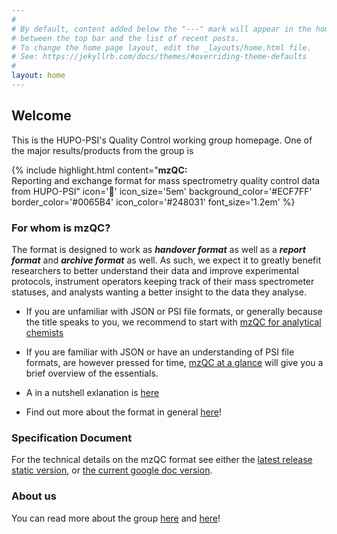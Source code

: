 ```yaml
---
#
# By default, content added below the "---" mark will appear in the home page
# between the top bar and the list of recent posts.
# To change the home page layout, edit the _layouts/home.html file.
# See: https://jekyllrb.com/docs/themes/#overriding-theme-defaults
#
layout: home
---
```


## Welcome
This is the HUPO-PSI's Quality Control working group homepage. 
One of the major results/products from the group is

{% include highlight.html 
    content="<b>mzQC:</b><br/> Reporting and exchange format for mass spectrometry quality control data from HUPO-PSI"
    icon='&#xf56c;' 
	icon_size='5em' 
	background_color='#ECF7FF' 
	border_color='#0065B4' 
	icon_color='#248031' 
    font_size='1.2em'
%}

### For whom is mzQC?

The format is designed to work as ***handover format*** as well as a ***report format*** and ***archive format*** as well. 
As such, we expect it to greatly benefit researchers to better understand their data and improve experimental protocols, 
instrument operators keeping track of their mass spectrometer statuses, 
and analysts wanting a better insight to the data they analyse.

* If you are unfamiliar with JSON or PSI file formats, or generally because the title speaks to you, we recommend to start with [mzQC for analytical chemists](use-cases/analytical-chemists/)

* If you are familiar with JSON or have an understanding of PSI file formats, are however pressed for time, [mzQC at a glance](use-cases/at-a-glance/) will give you a brief overview of the essentials.

* A in a nutshell exlanation is [here](mzQC-in-a-nutshell/)
* Find out more about the format in general [here](mzQC-intro/)!

### Specification Document
For the technical details on the mzQC format see either the [latest release static version](spec-doc/), or 
[the current google doc version](https://docs.google.com/document/d/132F3MBgDJgtFlXxDZhpJ1oHGbKL8pT6dk9fvL55L5_M/edit?usp=sharing).

### About us
You can read more about the group [here](about/) and [here](https://www.psidev.info/groups/quality-control)!

